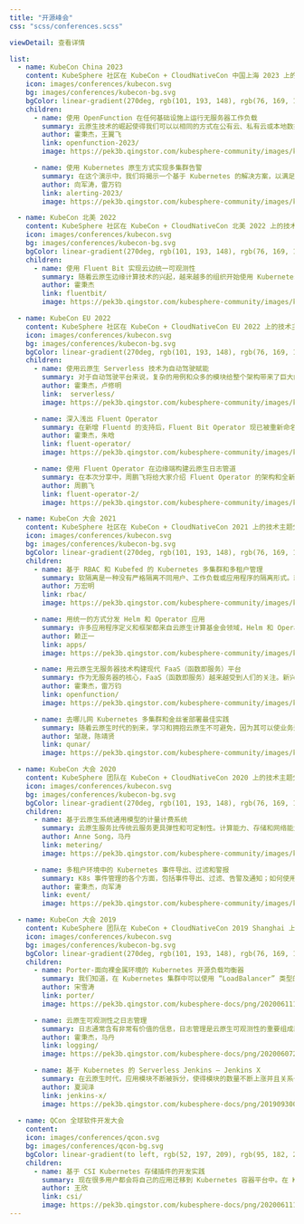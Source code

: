 ```yaml
---
title: "开源峰会"
css: "scss/conferences.scss"

viewDetail: 查看详情

list:
  - name: KubeCon China 2023
    content: KubeSphere 社区在 KubeCon + CloudNativeCon 中国上海 2023 上的技术主题分享。
    icon: images/conferences/kubecon.svg
    bg: images/conferences/kubecon-bg.svg
    bgColor: linear-gradient(270deg, rgb(101, 193, 148), rgb(76, 169, 134))
    children:
      - name: 使用 OpenFunction 在任何基础设施上运行无服务器工作负载
        summary: 云原生技术的崛起使得我们可以以相同的方式在公有云、私有云或本地数据中心运行应用程序或工作负载。但是，对于需要访问不同云或开源中间件的各种 BaaS 服务的无服务器工作负载来说，这并不容易。在这次演讲中，OpenFunction 维护者将详细介绍如何使用 OpenFunction 解决这个问题，以及 OpenFunction 的最新更新和路线图。
        author: 霍秉杰，王翼飞
        link: openfunction-2023/
        image: https://pek3b.qingstor.com/kubesphere-community/images/kubecon-2023-openfunction.png

      - name: 使用 Kubernetes 原生方式实现多集群告警
        summary: 在这个演示中，我们将揭示一个基于 Kubernetes 的解决方案，以满足多集群和多租户告警和通知的需求。我们的综合方法涵盖了指标、事件、审计和日志的告警，同时确保与 alertmanager 的兼容性。对于指标，我们提供了适用于不同告警范围的分层 RuleGroups CRDs，同时保持与 Prometheus 规则定义的兼容性。我们还为 Kubernetes 事件和审计事件开发了特定的规则定义和评估器（即 rulers），它们共享同一规则评估引擎。我们的通知实现名为 notification-manager，提供了许多通知渠道和基本功能，如路由、过滤、聚合和通过 CRDs 进行静默。不仅如此，还提供了全面的通知历史记录、多集群和多租户支持。这些功能有助于在各种告警源之间实现无缝集成。
        author: 向军涛，雷万钧
        link: alerting-2023/
        image: https://pek3b.qingstor.com/kubesphere-community/images/kubecon-2023-alerting.png

  - name: KubeCon 北美 2022
    content: KubeSphere 社区在 KubeCon + CloudNativeCon 北美 2022 上的技术主题分享。
    icon: images/conferences/kubecon.svg
    bg: images/conferences/kubecon-bg.svg
    bgColor: linear-gradient(270deg, rgb(101, 193, 148), rgb(76, 169, 134))
    children:
      - name: 使用 Fluent Bit 实现云边统一可观测性
        summary: 随着云原生边缘计算技术的兴起，越来越多的组织开始使用 Kubernetes 结合边缘计算框架来管理边缘的资源和工作负载。其中一些边缘计算框架（如 KubeEdge）将边缘节点作为云端 K8s 集群的一部分进行管理，这对于用户管理边缘节点和边缘应用是个巨大的挑战。
        author: 霍秉杰
        link: fluentbit/
        image: https://pek3b.qingstor.com/kubesphere-community/images/kubecon-a-2022-ben.png

  - name: KubeCon EU 2022
    content: KubeSphere 社区在 KubeCon + CloudNativeCon EU 2022 上的技术主题分享。
    icon: images/conferences/kubecon.svg
    bg: images/conferences/kubecon-bg.svg
    bgColor: linear-gradient(270deg, rgb(101, 193, 148), rgb(76, 169, 134))
    children:
      - name: 使用云原生 Serverless 技术为自动驾驶赋能
        summary: 对于自动驾驶平台来说，复杂的用例和众多的模块给整个架构带来了巨大的挑战。以数据存档为例，车辆和云端每秒钟都会产生大量的时间敏感数据，分散在各种设备和集群中。各种类型的存储介质、不均匀的数据大小、混合的异步操作、陡峭的资源开销曲线等挑战都促使我们需要一个更灵活、更有弹性、更节省成本的架构。
        author: 霍秉杰，卢修明
        link:  serverless/
        image: https://pek3b.qingstor.com/kubesphere-community/images/kubecon-eu-2022-ben-lu.png

      - name: 深入浅出 Fluent Operator
        summary: 在新增 Fluentd 的支持后，Fluent Bit Operator 现已被重新命名为 Fluent Operator。在本次分享中，Fluent Operator 的 Maintainer 将会详细介绍 Fluent Operator 的主要功能及其设计原则和架构。
        author: 霍秉杰，朱晗
        link: fluent-operator/
        image: https://pek3b.qingstor.com/kubesphere-community/images/kubecon-eu-2022-fluent-operator.png

      - name: 使用 Fluent Operator 在边缘端构建云原生日志管道
        summary: 在本次分享中，周鹏飞将给大家介绍 Fluent Operator 的架构和全新设计，并通过一个 Demo 来演示如何在 K3s 上使用 Fluent Operator 来处理边缘和 IoT 场景的日志。
        author: 周鹏飞
        link: fluent-operator-2/
        image: https://pek3b.qingstor.com/kubesphere-community/images/kubecon-eu-2022-fluent-operator-2.png

  - name: KubeCon 大会 2021
    content: KubeSphere 社区在 KubeCon + CloudNativeCon 2021 上的技术主题分享。
    icon: images/conferences/kubecon.svg
    bg: images/conferences/kubecon-bg.svg
    bgColor: linear-gradient(270deg, rgb(101, 193, 148), rgb(76, 169, 134))
    children:
      - name: 基于 RBAC 和 Kubefed 的 Kubernetes 多集群和多租户管理
        summary: 软隔离是一种没有严格隔离不同用户、工作负载或应用程序的隔离形式。就 Kubernetes 而言，软隔离通常由 RBAC 和命名空间隔离。当集群管理员跨多个 Kubernetes 集群实现隔离时，会遇到许多挑战，如身份验证和授权、资源配额、网络策略、安全策略等。
        author: 万宏明
        link: rbac/
        image: https://pek3b.qingstor.com/kubesphere-community/images/kubecon2021-hongming.png

      - name: 用统一的方式分发 Helm 和 Operator 应用
        summary: 许多应用程序定义和框架都来自云原生计算基金会领域，Helm 和 Operator 是 Kubernetes 生态系统中打包和管理应用程序的最流行方式。根据云原生计算基金会 2020 年的调查，以多集群和多云为代表的企业架构已成为现代基础设施的新趋势。如何利用以应用为中心的概念来提供自助服务，跨多个 Kubernetes 集群和云交付/部署应用程序？
        author: 赖正一
        link: apps/
        image: https://pek3b.qingstor.com/kubesphere-community/images/kubecon2021-zhengyi.png

      - name: 用云原生无服务器技术构建现代 FaaS（函数即服务）平台
        summary: 作为无服务器的核心，FaaS（函数即服务）越来越受到人们的关注。新兴的云原生无服务器技术可以通过用更强大的云原生替代方案替换 FaaS平台的关键组件，从而构建一个强大的现代 FaaS 平台。
        author: 霍秉杰，雷万钧
        link: openfunction/
        image: https://pek3b.qingstor.com/kubesphere-community/images/kubecon2021-ben.png

      - name: 去哪儿网 Kubernetes 多集群和金丝雀部署最佳实践
        summary: 随着云原生时代的到来，学习和拥抱云原生不可避免，因为其可以使业务运营更加敏捷。容器化是将应用转移到 Kubernetes 之前的第一步。如何将数以千计的应用程序高效、顺畅地从基于内核的虚拟机 (KVM) 迁移到容器已成为去哪儿网基础设施团队面临的一个巨大挑战。
        author: 邹晟，陈靖贤
        link: qunar/
        image: https://pek3b.qingstor.com/kubesphere-community/images/kubecon2021-qunar.png   

  - name: KubeCon 大会 2020
    content: KubeSphere 团队在 KubeCon + CloudNativeCon 2020 上的技术主题分享。
    icon: images/conferences/kubecon.svg
    bg: images/conferences/kubecon-bg.svg
    bgColor: linear-gradient(270deg, rgb(101, 193, 148), rgb(76, 169, 134))
    children:
      - name: 基于云原生系统通用模型的计量计费系统
        summary: 云原生服务比传统云服务更具弹性和可定制性。计算能力、存储和网络能力应该按需求实时分配，指标计量和计费参数复杂，产品定价策略将依靠许多参数不仅包括资源指标，和不同的资源提供者将使用不同的程序创建和释放资源，所以硬编码的计量/计费系统不能满足快速增长的需求。
        author: Anne Song，马丹
        link: metering/
        image: https://pek3b.qingstor.com/kubesphere-community/images/kubecon2020-metering.png

      - name: 多租户环境中的 Kubernetes 事件导出、过滤和警报
        summary: K8s 事件管理的各个方面，包括事件导出、过滤、告警及通知；如何使用 Kube-Events Operator 管理事件导出、过滤和告警；如何处理多租户环境中的事件告警需求；如何使用 Alertmanager 像管理 Prometheus发出的告警一样，来管理 K8s 事件告警；如何使用 Notification Manager 在多租户环境下管理 Alertmanager 发出的通知。
        author: 霍秉杰，向军涛
        link: event/
        image: https://pek3b.qingstor.com/kubesphere-community/images/kubecon2020-event.jpg

  - name: KubeCon 大会 2019
    content: KubeSphere 团队在 KubeCon + CloudNativeCon 2019 Shanghai 上的技术主题分享。
    icon: images/conferences/kubecon.svg
    bg: images/conferences/kubecon-bg.svg
    bgColor: linear-gradient(270deg, rgb(101, 193, 148), rgb(76, 169, 134))
    children:
      - name: Porter-面向裸金属环境的 Kubernetes 开源负载均衡器
        summary: 我们知道，在 Kubernetes 集群中可以使用 “LoadBalancer” 类型的服务将后端工作负载暴露在外部。云厂商通常为 Kubernetes 提供云上的 LB 插件，但这需要将集群部署在特定 IaaS 平台上。然而，许多企业用户通常都将 Kubernetes…
        author: 宋雪涛
        link: porter/
        image: https://pek3b.qingstor.com/kubesphere-docs/png/20200611115347.png

      - name: 云原生可观测性之日志管理
        summary: 日志通常含有非常有价值的信息，日志管理是云原生可观测性的重要组成部分。不同于物理机或虚拟机，在容器与 Kubernetes 环境中，日志有标准的输出方式(stdout…
        author: 霍秉杰，马丹
        link: logging/
        image: https://pek3b.qingstor.com/kubesphere-docs/png/20200607224942.png

      - name: 基于 Kubernetes 的 Serverless Jenkins — Jenkins X
        summary: 在云原生时代，应用模块不断被拆分，使得模块的数量不断上涨并且关系也越加复杂。企业在落地云原生技术的时候同事也需要有强大的 DevOps 手段，没有 DevOps 的云原生不可能是成功的。Jenkins X 是 CDF（持续交付基金会）与
        author: 夏润泽
        link: jenkins-x/
        image: https://pek3b.qingstor.com/kubesphere-docs/png/20190930095450.png
   
  - name: QCon 全球软件开发大会
    content:
    icon: images/conferences/qcon.svg
    bg: images/conferences/qcon-bg.svg
    bgColor: linear-gradient(to left, rgb(52, 197, 209), rgb(95, 182, 216))
    children:
      - name: 基于 CSI Kubernetes 存储插件的开发实践
        summary: 现在很多用户都会将自己的应用迁移到 Kubernetes 容器平台中。在 Kubernetes 容器平台中，存储是支撑用户应用的基石。随着用户不断的将自己的应用深度部署在 K8S 容器平台中，但是我们现有的 Kubernetes…
        author: 王欣
        link: csi/
        image: https://pek3b.qingstor.com/kubesphere-docs/png/20200611114611.png
---
```

